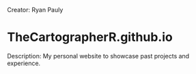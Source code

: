 Creator: Ryan Pauly
# TheCartographerR.github.io

Description: My personal website to showcase past projects and experience.

